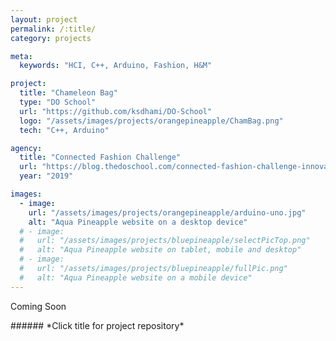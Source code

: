 ```yaml
---
layout: project
permalink: /:title/
category: projects

meta:
  keywords: "HCI, C++, Arduino, Fashion, H&M"

project:
  title: "Chameleon Bag"
  type: "DO School"
  url: "https://github.com/ksdhami/DO-School"
  logo: "/assets/images/projects/orangepineapple/ChamBag.png"
  tech: "C++, Arduino"

agency:
  title: "Connected Fashion Challenge"
  url: "https://blog.thedoschool.com/connected-fashion-challenge-innovation-is-a-process/"
  year: "2019"

images:
  - image:
    url: "/assets/images/projects/orangepineapple/arduino-uno.jpg"
    alt: "Aqua Pineapple website on a desktop device"
  # - image:
  #   url: "/assets/images/projects/bluepineapple/selectPicTop.png"
  #   alt: "Aqua Pineapple website on tablet, mobile and desktop"
  # - image:
  #   url: "/assets/images/projects/bluepineapple/fullPic.png"
  #   alt: "Aqua Pineapple website on a mobile device"
---
```

<p>Coming Soon
<br>
</p>
###### *Click title for project repository*